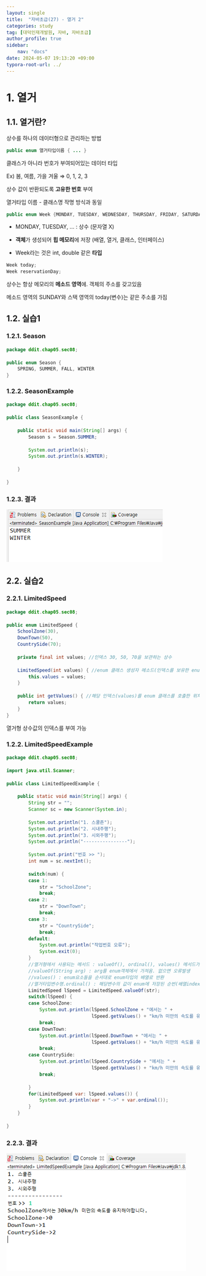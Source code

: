 ```yaml
---
layout: single
title:  "자바초급(27) - 열거 2"
categories: study
tag: [대덕인재개발원, 자바, 자바초급]
author_profile: true
sidebar:
    nav: "docs"
date: 2024-05-07 19:13:20 +09:00
typora-root-url: ../
---
```




# 1. 열거

## 1.1. 열거란? 

상수를 하나의 데이터형으로 관리하는 방법



```java
public enum 열거타입이름 { ... }
```



클래스가 아니라 번호가 부여되어있는 데이터 타입

Ex) 봄, 여름, 가을 겨울 ⇒ 0, 1, 2, 3

상수 값이 반환되도록 **고유한 번호** 부여

열거타입 이름 - 클래스명 작명 방식과 동일



```java
public enum Week {MONDAY, TUESDAY, WEDNESDAY, THURSDAY, FRIDAY, SATURDAY, SUNDAY}
```

- MONDAY, TUESDAY, ... : 상수 (문자열 X)

- **객체**가 생성되어 **힙 메모리**에 저장 (배열, 열거, 클래스, 인터페이스)

- Week라는 것은 int, double 같은 **타입**

```java
Week today;
Week reservationDay;
```

상수는 항상 메모리의 **메소드 영역**에. 객체의 주소를 갖고있음

메소드 영역의 SUNDAY와 스택 영역의 today(변수)는 같은 주소를 가짐



## 1.2. 실습1

### 1.2.1. Season

```java
package ddit.chap05.sec08;

public enum Season {
	SPRING, SUMMER, FALL, WINTER
}

```

### 1.2.2. SeasonExample

```java
package ddit.chap05.sec08;

public class SeasonExample {

	public static void main(String[] args) {
		Season s = Season.SUMMER;
		
		System.out.println(s);
		System.out.println(s.WINTER);

	}

}

```



### 1.2.3. 결과

![image-20240507190930805](/images/2024-05-07-study-java1-27/image-20240507190930805.png)



## 2.2. 실습2

### 2.2.1. LimitedSpeed

```java
package ddit.chap05.sec08;

public enum LimitedSpeed {
	SchoolZone(30),
	DownTown(50),
	CountrySide(70);
	
	private final int values; //인덱스 30, 50, 70을 보관하는 상수
	
	LimitedSpeed(int values) { //enum 클래스 생성자 메소드(인덱스를 보유한 enum 클래스)
		this.values = values;
	}
	
	public int getValues() { //해당 인덱스(values)를 enum 클래스를 호출한 위치에 반환
		return values;
	}
}


```

열거형 상수값의 인덱스를 부여 가능



### 1.2.2. LimitedSpeedExample

```java
package ddit.chap05.sec08;

import java.util.Scanner;

public class LimitedSpeedExample {

	public static void main(String[] args) {
		String str = "";
		Scanner sc = new Scanner(System.in);
		
		System.out.println("1. 스쿨죤");
		System.out.println("2. 시내주행");
		System.out.println("3. 시외주행");
		System.out.println("----------------");
		
		System.out.print("번호 >> ");
		int num = sc.nextInt();
		
		switch(num) {
		case 1:
			str = "SchoolZone";
			break;
		case 2:
			str = "DownTown";
			break;
		case 3: 
			str = "CountrySide";
			break;
		default:
			System.out.println("작업번호 오류");
			System.exit(0);
		}
		//열거형에서 사용되는 메서드 : valueOf(), ordinal(), values() 메서드가 가장 많이 사용
		//valueOf(String arg) : arg를 enum객체에서 가져옴. 없으면 오류발생
		//values() : enum요소들을 순서대로 enum타입의 배열로 반환
		//열거타입변수명.ordinal() : 해당변수의 값이 enum에 저장된 순번(배열index) 반환 
		LimitedSpeed lSpeed = LimitedSpeed.valueOf(str);
		switch(lSpeed) {
		case SchoolZone:
			System.out.println(lSpeed.SchoolZone + "에서는 " + 
							   lSpeed.getValues() + "km/h 미만의 속도를 유지해야합니다.");
			break;
		case DownTown:
			System.out.println(lSpeed.DownTown + "에서는 " + 
							   lSpeed.getValues() + "km/h 미만의 속도를 유지해야합니다.");
			break;
		case CountrySide:
			System.out.println(lSpeed.CountrySide + "에서는 " + 
							   lSpeed.getValues() + "km/h 미만의 속도를 유지해야합니다.");
			break;
			
		}
		for(LimitedSpeed var: lSpeed.values()) {
			System.out.println(var + "->" + var.ordinal());
		}
	}

}

```



### 2.2.3. 결과

![image-20240507191245915](/images/2024-05-07-study-java1-27/image-20240507191245915.png)

